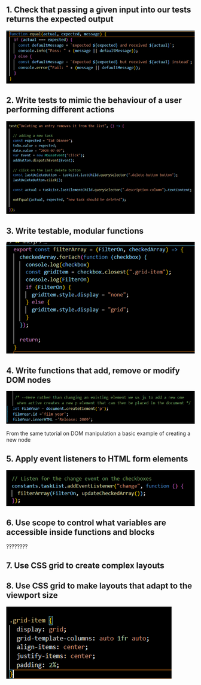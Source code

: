 ## 1. Check that passing a given input into our tests returns the expected output
![Screenshot of a DOM node being selected by ID](/photos/test1.png)
## 2. Write tests to mimic the behaviour of a user performing different actions
![Screenshot of a DOM node being selected by ID](/photos/test2.png)
## 3. Write testable, modular functions
![Screenshot of a DOM node being selected by ID](/photos/test3.png)
## 4. Write functions that add, remove or modify DOM nodes
![Screenshot of a new DOM node being added](/photos/createDomElement.png)

From the same tutorial on DOM manipulation a basic example of creating a new node
## 5. Apply event listeners to HTML form elements
![Screenshot of a DOM node being selected by ID](/photos/Test5.png)
## 6. Use scope to control what variables are accessible inside functions and blocks
????????
## 7. Use CSS grid to create complex layouts
## 8. Use CSS grid to make layouts that adapt to the viewport size
![Screenshot of a DOM node being selected by ID](/photos/test78.png)
